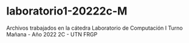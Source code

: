 # laboratorio1-20222c-M
Archivos trabajados en la cátedra Laboratorio de Computación I Turno Mañana - Año 2022 2C - UTN FRGP
